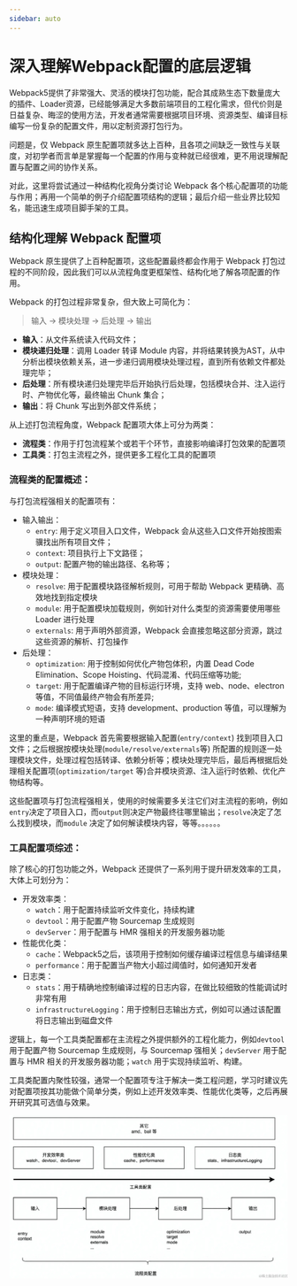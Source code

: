 ```yaml
---
sidebar: auto
---
```

# 深入理解Webpack配置的底层逻辑

Webpack5提供了非常强大、灵活的模块打包功能，配合其成熟生态下数量庞大的插件、Loader资源，已经能够满足大多数前端项目的工程化需求，但代价则是日益复杂、晦涩的使用方法，开发者通常需要根据项目环境、资源类型、编译目标编写一份复杂的配置文件，用以定制资源打包行为。

问题是，仅 Webpack 原生配置项就多达上百种，且各项之间缺乏一致性与关联度，对初学者而言单是掌握每一个配置的作用与变种就已经很难，更不用说理解配置与配置之间的协作关系。

对此，这里将尝试通过一种结构化视角分类讨论 Webpack 各个核心配置项的功能与作用；再用一个简单的例子介绍配置项结构的逻辑；最后介绍一些业界比较知名，能迅速生成项目脚手架的工具。

## 结构化理解 Webpack 配置项

Webpack 原生提供了上百种配置项，这些配置最终都会作用于 Webpack 打包过程的不同阶段，因此我们可以从流程角度更框架性、结构化地了解各项配置的作用。

Webpack 的打包过程非常复杂，但大致上可简化为：

> 输入 -> 模块处理 -> 后处理 -> 输出

- **输入**：从文件系统读入代码文件；
- **模块递归处理**：调用 Loader 转译 Module 内容，并将结果转换为AST，从中分析出模块依赖关系，进一步递归调用模块处理过程，直到所有依赖文件都处理完毕；
- **后处理**：所有模块递归处理完毕后开始执行后处理，包括模块合并、注入运行时、产物优化等，最终输出 Chunk 集合；
- **输出**：将 Chunk 写出到外部文件系统；

从上述打包流程角度，Webpack 配置项大体上可分为两类：

- **流程类**：作用于打包流程某个或若干个环节，直接影响编译打包效果的配置项
- **工具类**：打包主流程之外，提供更多工程化工具的配置项

### 流程类的配置概述：
与打包流程强相关的配置项有：

- 输入输出：
  - `entry`: 用于定义项目入口文件，Webpack 会从这些入口文件开始按图索骥找出所有项目文件；
  - `context`: 项目执行上下文路径；
  - `output`: 配置产物的输出路径、名称等；
- 模块处理：
  - `resolve`: 用于配置模块路径解析规则，可用于帮助 Webpack 更精确、高效地找到指定模块
  - `module`: 用于配置模块加载规则，例如针对什么类型的资源需要使用哪些 Loader 进行处理
  - `externals`: 用于声明外部资源，Webpack 会直接忽略这部分资源，跳过这些资源的解析、打包操作
- 后处理：
  - `optimization`: 用于控制如何优化产物包体积，内置 Dead Code Elimination、Scope Hoisting、代码混淆、代码压缩等功能;
  - `target`: 用于配置编译产物的目标运行环境，支持 web、node、electron 等值，不同值最终产物会有所差异;
  - `mode`: 编译模式短语，支持 development、production 等值，可以理解为一种声明环境的短语


这里的重点是，Webpack 首先需要根据输入配置(`entry/context`) 找到项目入口文件；之后根据按模块处理(`module/resolve/externals`等) 所配置的规则逐一处理模块文件，处理过程包括转译、依赖分析等；模块处理完毕后，最后再根据后处理相关配置项(`optimization/target` 等)合并模块资源、注入运行时依赖、优化产物结构等。

这些配置项与打包流程强相关，使用的时候需要多关注它们对主流程的影响，例如`entry`决定了项目入口，而`output`则决定产物最终往哪里输出；`resolve`决定了怎么找到模块，而`module` 决定了如何解读模块内容，等等。。。。。。


### 工具配置项综述：

除了核心的打包功能之外，Webpack 还提供了一系列用于提升研发效率的工具，大体上可划分为：
- 开发效率类：
  - `watch`：用于配置持续监听文件变化，持续构建
  - `devtool`：用于配置产物 Sourcemap 生成规则
  - `devServer`：用于配置与 HMR 强相关的开发服务器功能
- 性能优化类：
  - `cache`：Webpack5之后，该项用于控制如何缓存编译过程信息与编译结果
  - `performance`：用于配置当产物大小超过阈值时，如何通知开发者
- 日志类：
  - `stats`：用于精确地控制编译过程的日志内容，在做比较细致的性能调试时非常有用
  - `infrastructureLogging`：用于控制日志输出方式，例如可以通过该配置将日志输出到磁盘文件

逻辑上，每一个工具类配置都在主流程之外提供额外的工程化能力，例如`devtool`用于配置产物 Sourcemap 生成规则，与 Sourcemap 强相关；`devServer` 用于配置与 HMR 相关的开发服务器功能；`watch` 用于实现持续监听、构建。

工具类配置内聚性较强，通常一个配置项专注于解决一类工程问题，学习时建议先对配置项按其功能做个简单分类，例如上述开发效率类、性能优化类等，之后再展开研究其可选值与效果。

![流程配置分类](../../images/front-end-engineering/webpack/05.png)